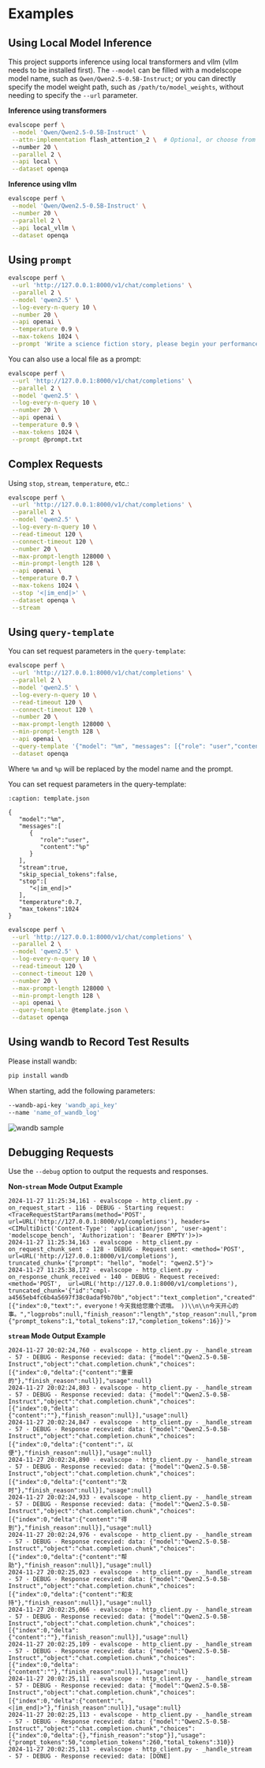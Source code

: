 # Examples

## Using Local Model Inference

This project supports inference using local transformers and vllm (vllm needs to be installed first). The `--model` can be filled with a modelscope model name, such as `Qwen/Qwen2.5-0.5B-Instruct`; or you can directly specify the model weight path, such as `/path/to/model_weights`, without needing to specify the `--url` parameter.

**Inference using transformers**

```bash
evalscope perf \
 --model 'Qwen/Qwen2.5-0.5B-Instruct' \
 --attn-implementation flash_attention_2 \  # Optional, or choose from [flash_attention_2|eager|sdpa]
 --number 20 \
 --parallel 2 \
 --api local \
 --dataset openqa
```

**Inference using vllm**
```bash
evalscope perf \
 --model 'Qwen/Qwen2.5-0.5B-Instruct' \
 --number 20 \
 --parallel 2 \
 --api local_vllm \
 --dataset openqa
```

## Using `prompt`
```bash
evalscope perf \
 --url 'http://127.0.0.1:8000/v1/chat/completions' \
 --parallel 2 \
 --model 'qwen2.5' \
 --log-every-n-query 10 \
 --number 20 \
 --api openai \
 --temperature 0.9 \
 --max-tokens 1024 \
 --prompt 'Write a science fiction story, please begin your performance'
```
You can also use a local file as a prompt:
```bash
evalscope perf \
 --url 'http://127.0.0.1:8000/v1/chat/completions' \
 --parallel 2 \
 --model 'qwen2.5' \
 --log-every-n-query 10 \
 --number 20 \
 --api openai \
 --temperature 0.9 \
 --max-tokens 1024 \
 --prompt @prompt.txt
```

## Complex Requests
Using `stop`, `stream`, `temperature`, etc.:

```bash
evalscope perf \
 --url 'http://127.0.0.1:8000/v1/chat/completions' \
 --parallel 2 \
 --model 'qwen2.5' \
 --log-every-n-query 10 \
 --read-timeout 120 \
 --connect-timeout 120 \
 --number 20 \
 --max-prompt-length 128000 \
 --min-prompt-length 128 \
 --api openai \
 --temperature 0.7 \
 --max-tokens 1024 \
 --stop '<|im_end|>' \
 --dataset openqa \
 --stream
```

## Using `query-template`

You can set request parameters in the `query-template`:

```bash
evalscope perf \
 --url 'http://127.0.0.1:8000/v1/chat/completions' \
 --parallel 2 \
 --model 'qwen2.5' \
 --log-every-n-query 10 \
 --read-timeout 120 \
 --connect-timeout 120 \
 --number 20 \
 --max-prompt-length 128000 \
 --min-prompt-length 128 \
 --api openai \
 --query-template '{"model": "%m", "messages": [{"role": "user","content": "%p"}], "stream": true, "skip_special_tokens": false, "stop": ["<|im_end|>"], "temperature": 0.7, "max_tokens": 1024}' \
 --dataset openqa 
```
Where `%m` and `%p` will be replaced by the model name and the prompt.

You can set request parameters in the query-template:

```{code-block} json
:caption: template.json

{
   "model":"%m",
   "messages":[
      {
         "role":"user",
         "content":"%p"
      }
   ],
   "stream":true,
   "skip_special_tokens":false,
   "stop":[
      "<|im_end|>"
   ],
   "temperature":0.7,
   "max_tokens":1024
}
```
```bash
evalscope perf \
 --url 'http://127.0.0.1:8000/v1/chat/completions' \
 --parallel 2 \
 --model 'qwen2.5' \
 --log-every-n-query 10 \
 --read-timeout 120 \
 --connect-timeout 120 \
 --number 20 \
 --max-prompt-length 128000 \
 --min-prompt-length 128 \
 --api openai \
 --query-template @template.json \
 --dataset openqa 
```

## Using wandb to Record Test Results

Please install wandb:
```bash
pip install wandb
```

When starting, add the following parameters:
```bash
--wandb-api-key 'wandb_api_key'
--name 'name_of_wandb_log'
```  

![wandb sample](https://modelscope.oss-cn-beijing.aliyuncs.com/resource/wandb_sample.png)

## Debugging Requests
Use the `--debug` option to output the requests and responses.

**Non-`stream` Mode Output Example**

```text
2024-11-27 11:25:34,161 - evalscope - http_client.py - on_request_start - 116 - DEBUG - Starting request: <TraceRequestStartParams(method='POST', url=URL('http://127.0.0.1:8000/v1/completions'), headers=<CIMultiDict('Content-Type': 'application/json', 'user-agent': 'modelscope_bench', 'Authorization': 'Bearer EMPTY')>)>
2024-11-27 11:25:34,163 - evalscope - http_client.py - on_request_chunk_sent - 128 - DEBUG - Request sent: <method='POST',  url=URL('http://127.0.0.1:8000/v1/completions'), truncated_chunk='{"prompt": "hello", "model": "qwen2.5"}'>
2024-11-27 11:25:38,172 - evalscope - http_client.py - on_response_chunk_received - 140 - DEBUG - Request received: <method='POST',  url=URL('http://127.0.0.1:8000/v1/completions'), truncated_chunk='{"id":"cmpl-a4565eb4fc6b4a5697f38c0adaf9b70b","object":"text_completion","created":1732677934,"model":"qwen2.5","choices":[{"index":0,"text":"，everyone！今天我给您撒个谎哦。 ))\\n\\n今天开心的事。","logprobs":null,"finish_reason":"length","stop_reason":null,"prompt_logprobs":null}],"usage":{"prompt_tokens":1,"total_tokens":17,"completion_tokens":16}}'>
```

**`stream` Mode Output Example**

```text
2024-11-27 20:02:24,760 - evalscope - http_client.py - _handle_stream - 57 - DEBUG - Response recevied: data: {"model":"Qwen2.5-0.5B-Instruct","object":"chat.completion.chunk","choices":[{"index":0,"delta":{"content":"重要的"},"finish_reason":null}],"usage":null}
2024-11-27 20:02:24,803 - evalscope - http_client.py - _handle_stream - 57 - DEBUG - Response recevied: data: {"model":"Qwen2.5-0.5B-Instruct","object":"chat.completion.chunk","choices":[{"index":0,"delta":{"content":""},"finish_reason":null}],"usage":null}
2024-11-27 20:02:24,847 - evalscope - http_client.py - _handle_stream - 57 - DEBUG - Response recevied: data: {"model":"Qwen2.5-0.5B-Instruct","object":"chat.completion.chunk","choices":[{"index":0,"delta":{"content":"，以便"},"finish_reason":null}],"usage":null}
2024-11-27 20:02:24,890 - evalscope - http_client.py - _handle_stream - 57 - DEBUG - Response recevied: data: {"model":"Qwen2.5-0.5B-Instruct","object":"chat.completion.chunk","choices":[{"index":0,"delta":{"content":"及时"},"finish_reason":null}],"usage":null}
2024-11-27 20:02:24,933 - evalscope - http_client.py - _handle_stream - 57 - DEBUG - Response recevied: data: {"model":"Qwen2.5-0.5B-Instruct","object":"chat.completion.chunk","choices":[{"index":0,"delta":{"content":"得到"},"finish_reason":null}],"usage":null}
2024-11-27 20:02:24,976 - evalscope - http_client.py - _handle_stream - 57 - DEBUG - Response recevied: data: {"model":"Qwen2.5-0.5B-Instruct","object":"chat.completion.chunk","choices":[{"index":0,"delta":{"content":"帮助"},"finish_reason":null}],"usage":null}
2024-11-27 20:02:25,023 - evalscope - http_client.py - _handle_stream - 57 - DEBUG - Response recevied: data: {"model":"Qwen2.5-0.5B-Instruct","object":"chat.completion.chunk","choices":[{"index":0,"delta":{"content":"和支持"},"finish_reason":null}],"usage":null}
2024-11-27 20:02:25,066 - evalscope - http_client.py - _handle_stream - 57 - DEBUG - Response recevied: data: {"model":"Qwen2.5-0.5B-Instruct","object":"chat.completion.chunk","choices":[{"index":0,"delta":{"content":""},"finish_reason":null}],"usage":null}
2024-11-27 20:02:25,109 - evalscope - http_client.py - _handle_stream - 57 - DEBUG - Response recevied: data: {"model":"Qwen2.5-0.5B-Instruct","object":"chat.completion.chunk","choices":[{"index":0,"delta":{"content":""},"finish_reason":null}],"usage":null}
2024-11-27 20:02:25,111 - evalscope - http_client.py - _handle_stream - 57 - DEBUG - Response recevied: data: {"model":"Qwen2.5-0.5B-Instruct","object":"chat.completion.chunk","choices":[{"index":0,"delta":{"content":"。<|im_end|>"},"finish_reason":null}],"usage":null}
2024-11-27 20:02:25,113 - evalscope - http_client.py - _handle_stream - 57 - DEBUG - Response recevied: data: {"model":"Qwen2.5-0.5B-Instruct","object":"chat.completion.chunk","choices":[{"index":0,"delta":{},"finish_reason":"stop"}],"usage":{"prompt_tokens":50,"completion_tokens":260,"total_tokens":310}}
2024-11-27 20:02:25,113 - evalscope - http_client.py - _handle_stream - 57 - DEBUG - Response recevied: data: [DONE]
```